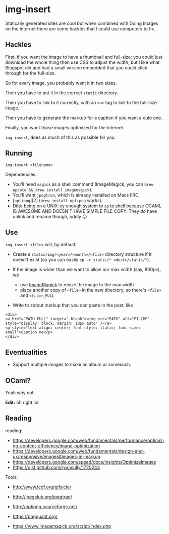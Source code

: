 # img-insert

Statically generated sites are cool but when combined with Doing Images on the
Internet there are some hackles that I could use computers to fix.

## Hackles

First, if you want the image to have a thumbnail and full-size: you could just
download the whole thing then use CSS to adjust the width, but I like what
Blogspot did and had a small version embedded that you could click through for
the full-size.

So for every image, you probably want it in two sizes.

Then you have to put it in the correct `static` directory.

Then you have to link to it correctly, with an `<a>` tag to link to the
full-size image.

Then you have to generate the markup for a caption if you want a cute one.

Finally, you want those images optimized for the internet.

`img-insert`, does as much of this as possible for you.

## Running

`img-insert <filename>`

Dependencies:

- You'll need `magick` as a shell command (ImageMagick, you can `brew update &&
  brew install imagemagick`).
- You'll want `jpegtran`, which is already installed on Macs IIRC.
- [`optipng`][2] (`brew install optipng` works).
- Ditto being on a UNIX-ey enough system to `cp` to shell because OCAML IS
  AWESOME AND DOESN'T HAVE SIMPLE FILE COPY. They _do_ have unlink and rename
  though, oddly 😛

## Use

`img-insert <file>` will, by default:

- Create a `static/img/<year>/<month>/<file>` directory structure if it doesn't
  exist (so you can easily `cp -r static/* <dest>/static/*`).

- If the image is wider than we want to allow our max width (say, 800px), we 
  - use [ImageMagick][1] to resize the image to the max width
  - place another copy of `<file>` in the new directory, so there's `<file>` and
    `<file>_FULL`

- Write to stdout markup that you can paste in the post, like

```
<div>
<a href="PATH_FULL" target="_blank"><img src="PATH" alt="FILLME" style="display: block; margin: 10px auto" /</a>
<p style="text-align: center; font-style: italic; font-size: small">Caption me</p>
</div>
```

## Eventualities

- Support multiple images to make an album or somesuch.

## OCaml?

Yeah why not.

**Edit:** oh right lol.

## Reading

reading:

- https://developers.google.com/web/fundamentals/performance/optimizing-content-efficiency/image-optimization
- https://developers.google.com/web/fundamentals/design-and-ux/responsive/images#images-in-markup
- https://developers.google.com/speed/docs/insights/OptimizeImages
- https://gist.github.com/ryansully/1720244

Tools:
- http://www.lcdf.org/gifsicle/
- http://jpegclub.org/jpegtran/
- http://optipng.sourceforge.net/
- https://pngquant.org/
- https://www.imagemagick.org/script/index.php

   [1]: https://www.imagemagick.org/script/index.php
   [1]: http://optipng.sourceforge.net/
